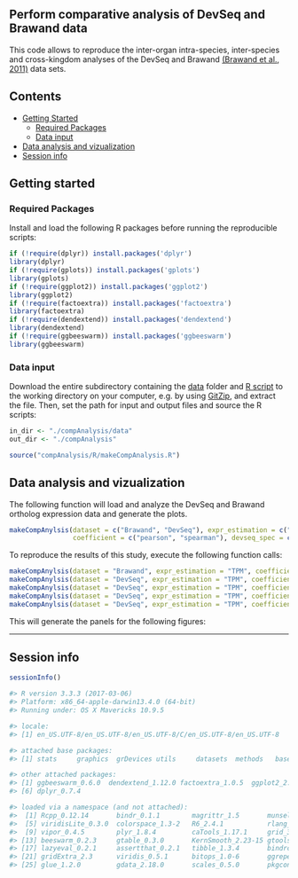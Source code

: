 
## Perform comparative analysis of DevSeq and Brawand data

This code allows to reproduce the inter-organ intra-species, inter-species and cross-kingdom analyses of the DevSeq and Brawand [(Brawand et al., 2011)](https://pubmed.ncbi.nlm.nih.gov/22012392/) data sets. 


## Contents

* [Getting Started](#getting-started)
  * [Required Packages](#required-packages)
  * [Data input](#data-input)
* [Data analysis and vizualization](#data-analysis-and-vizualization)
* [Session info](#session-info)


## Getting started


### Required Packages
Install and load the following R packages before running the reproducible scripts:

```R
if (!require(dplyr)) install.packages('dplyr')
library(dplyr)
if (!require(gplots)) install.packages('gplots')
library(gplots)
if (!require(ggplot2)) install.packages('ggplot2')
library(ggplot2)
if (!require(factoextra)) install.packages('factoextra')
library(factoextra)
if (!require(dendextend)) install.packages('dendextend')
library(dendextend)
if (!require(ggbeeswarm)) install.packages('ggbeeswarm')
library(ggbeeswarm)

```

### Data input
Download the entire subdirectory containing the [data](https://github.com/schustischuster/evoGEx/tree/master/compAnalysis/data) folder and [R script](https://github.com/schustischuster/evoGEx/tree/master/compAnalysis/R) to the working directory on your computer, e.g. by using [GitZip](http://kinolien.github.io/gitzip/), and extract the file. Then, set the path for input and output files and source the R scripts: 

```R
in_dir <- "./compAnalysis/data"
out_dir <- "./compAnalysis"

source("compAnalysis/R/makeCompAnalysis.R")

```

## Data analysis and vizualization

The following function will load and analyze the DevSeq and Brawand ortholog expression data and generate the plots. 

```R
makeCompAnylsis(dataset = c("Brawand", "DevSeq"), expr_estimation = c("TPM", "counts"), 
                coefficient = c("pearson", "spearman"), devseq_spec = c("Brassicaceae", "all"))

```
To reproduce the results of this study, execute the following function calls:

```R
makeCompAnylsis(dataset = "Brawand", expr_estimation = "TPM", coefficient = "spearman")
makeCompAnylsis(dataset = "DevSeq", expr_estimation = "TPM", coefficient = "spearman", devseq_spec = "Brassicaceae")
makeCompAnylsis(dataset = "DevSeq", expr_estimation = "TPM", coefficient = "spearman", devseq_spec = "all")
makeCompAnylsis(dataset = "DevSeq", expr_estimation = "TPM", coefficient = "pearson", devseq_spec = "Brassicaceae")
makeCompAnylsis(dataset = "DevSeq", expr_estimation = "TPM", coefficient = "pearson", devseq_spec = "all")

```

This will generate the panels for the following figures:


---
## Session info

```R
sessionInfo()
```

```R
#> R version 3.3.3 (2017-03-06)
#> Platform: x86_64-apple-darwin13.4.0 (64-bit)
#> Running under: OS X Mavericks 10.9.5

#> locale:
#> [1] en_US.UTF-8/en_US.UTF-8/en_US.UTF-8/C/en_US.UTF-8/en_US.UTF-8

#> attached base packages:
#> [1] stats     graphics  grDevices utils     datasets  methods   base

#> other attached packages:
#> [1] ggbeeswarm_0.6.0  dendextend_1.12.0 factoextra_1.0.5  ggplot2_2.2.1     gplots_3.0.1.1   
#> [6] dplyr_0.7.4      

#> loaded via a namespace (and not attached):
#>  [1] Rcpp_0.12.14       bindr_0.1.1        magrittr_1.5       munsell_0.5.0     
#>  [5] viridisLite_0.3.0  colorspace_1.3-2   R6_2.4.1           rlang_0.1.6       
#>  [9] vipor_0.4.5        plyr_1.8.4         caTools_1.17.1     grid_3.3.3        
#> [13] beeswarm_0.2.3     gtable_0.3.0       KernSmooth_2.23-15 gtools_3.5.0      
#> [17] lazyeval_0.2.1     assertthat_0.2.1   tibble_1.3.4       bindrcpp_0.2      
#> [21] gridExtra_2.3      viridis_0.5.1      bitops_1.0-6       ggrepel_0.7.0     
#> [25] glue_1.2.0         gdata_2.18.0       scales_0.5.0       pkgconfig_2.0.3

```
